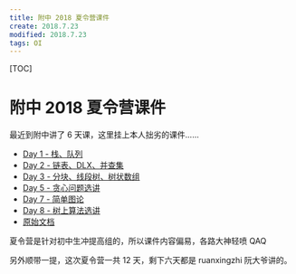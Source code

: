 ```yaml
---
title: 附中 2018 夏令营课件
create: 2018.7.23
modified: 2018.7.23
tags: OI
---
```


[TOC]

# 附中 2018 夏令营课件

最近到附中讲了 6 天课，这里挂上本人拙劣的课件......

* [Day 1 - 栈、队列](https://riteme.site/blogimg/other/sdfzsc-2018/day1.pdf)
* [Day 2 - 链表、DLX、并查集](https://riteme.site/blogimg/other/sdfzsc-2018/day2.pdf)
* [Day 3 - 分块、线段树、树状数组](https://riteme.site/blogimg/other/sdfzsc-2018/day3.pdf)
* [Day 5 - 贪心问题选讲](https://riteme.site/blogimg/other/sdfzsc-2018/day5.pdf)
* [Day 7 - 简单图论](https://riteme.site/blogimg/other/sdfzsc-2018/day7.pdf)
* [Day 8 - 树上算法选讲](https://riteme.site/blogimg/other/sdfzsc-2018/day8.pdf)
* [原始文档](https://github.com/riteme/toys/tree/master/slides/sdfz-summer-camp-2018)

夏令营是针对初中生冲提高组的，所以课件内容偏易，各路大神轻喷 QAQ

另外顺带一提，这次夏令营一共 12 天，剩下六天都是 ruanxingzhi 阮大爷讲的。
